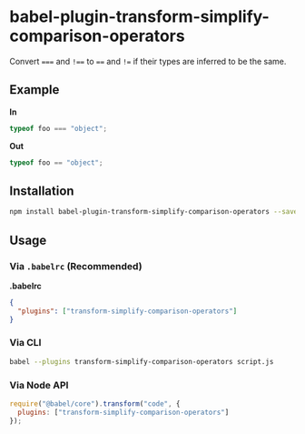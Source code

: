 # babel-plugin-transform-simplify-comparison-operators

Convert `===` and `!==` to `==` and `!=` if their types are inferred to be the same.

## Example

**In**

```javascript
typeof foo === "object";
```

**Out**

```javascript
typeof foo == "object";
```

## Installation

```sh
npm install babel-plugin-transform-simplify-comparison-operators --save-dev
```

## Usage

### Via `.babelrc` (Recommended)

**.babelrc**

```json
{
  "plugins": ["transform-simplify-comparison-operators"]
}
```

### Via CLI

```sh
babel --plugins transform-simplify-comparison-operators script.js
```

### Via Node API

```javascript
require("@babel/core").transform("code", {
  plugins: ["transform-simplify-comparison-operators"]
});
```
